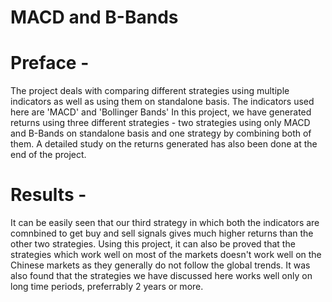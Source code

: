 # MACD and B-Bands 
# Preface -
The project deals with comparing different strategies using multiple indicators as well as using them on standalone basis. 
The indicators used here are 'MACD' and 'Bollinger Bands'
In this project, we have generated returns using three different strategies - two strategies using only MACD and B-Bands on standalone basis and one strategy by combining both of them.
A detailed study on the returns generated has also been done at the end of the project.
# Results -
It can be easily seen that our third strategy in which both the indicators are comnbined to get buy and sell signals gives much higher returns than the other two strategies.
Using this project, it can also be proved that the strategies which work well on most of the markets doesn't work well on the Chinese markets as they generally do not follow the global trends.
It was also found that the strategies we have discussed here works well only on long time periods, preferrably 2 years or more.
